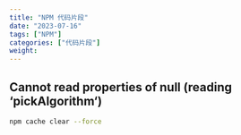 ```yaml
---
title: "NPM 代码片段"
date: "2023-07-16"
tags: ["NPM"]
categories: ["代码片段"]
weight:
---
```


## Cannot read properties of null (reading ‘pickAlgorithm‘)

```bash
npm cache clear --force
```